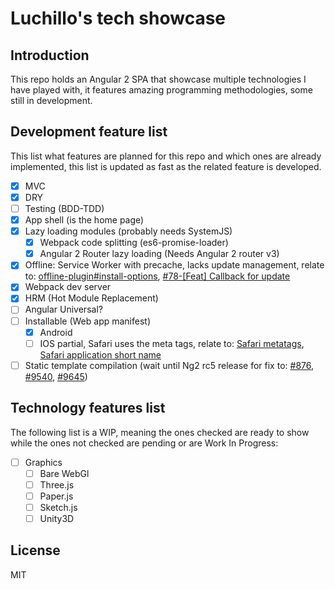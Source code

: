 # Luchillo's tech showcase

## Introduction

This repo holds an Angular 2 SPA that showcase multiple technologies I have played with, it features amazing programming methodologies, some still in development.

## Development feature list

This list what features are planned for this repo and which ones are already implemented, this list is updated as fast as the related feature is developed.

- [x] MVC
- [x] DRY
- [ ] Testing (BDD-TDD)
- [x] App shell (is the home page)
- [x] Lazy loading modules (probably needs SystemJS)
  - [x] Webpack code splitting (es6-promise-loader)
  - [x] Angular 2 Router lazy loading (Needs Angular 2 router v3)
- [x] Offline: Service Worker with precache, lacks update management, relate to: [offline-plugin#install-options](https://github.com/NekR/offline-plugin#install-options), [#78-\[Feat\] Callback for update](https://github.com/NekR/offline-plugin/issues/78#issuecomment-228763974)
- [x] Webpack dev server
- [x] HRM (Hot Module Replacement)
- [ ] Angular Universal?
- [ ] Installable (Web app manifest)
  - [x] Android
  - [ ] IOS partial, Safari uses the meta tags, relate to: [Safari metatags](https://developer.apple.com/library/safari/documentation/AppleApplications/Reference/SafariHTMLRef/Articles/MetaTags.html), [Safari application short name](http://stackoverflow.com/questions/3400741/setting-home-screen-icon-name-for-mobile-safari)
- [ ] Static template compilation (wait until Ng2 rc5 release for fix to: [#876](https://github.com/mgechev/angular2-seed/pull/876), [#9540](https://github.com/angular/angular/issues/9540), [#9645](https://github.com/angular/angular/issues/9645))

## Technology features list

The following list is a WIP, meaning the ones checked are ready to show while the ones not checked are pending or are Work In Progress:

- [ ] Graphics
  - [ ] Bare WebGl
  - [ ] Three.js
  - [ ] Paper.js
  - [ ] Sketch.js
  - [ ] Unity3D

## License

MIT
